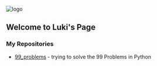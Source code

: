 ![logo](https://github.com/Luki248/luki248.github.io/blob/0ef7e677662901c02b92f54e7224fa15b16a1593/favicon.ico "icon")

## Welcome to Luki's Page

### My Repositories
- [99_problems](https://github.com/Luki248/99_problems) - trying to solve the 99 Problems in Python

